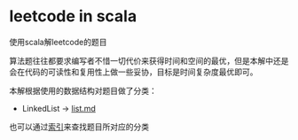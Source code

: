 # leetcode in scala

使用scala解leetcode的题目

算法题往往都要求编写者不惜一切代价来获得时间和空间的最优，但是本解中还是会在代码的可读性和复用性上做一些妥协，目标是时间复杂度最优即可。

本解根据使用的数据结构对题目做了分类：

* LinkedList -> [list.md](list.md)

也可以通过[索引](index.md)来查找题目所对应的分类